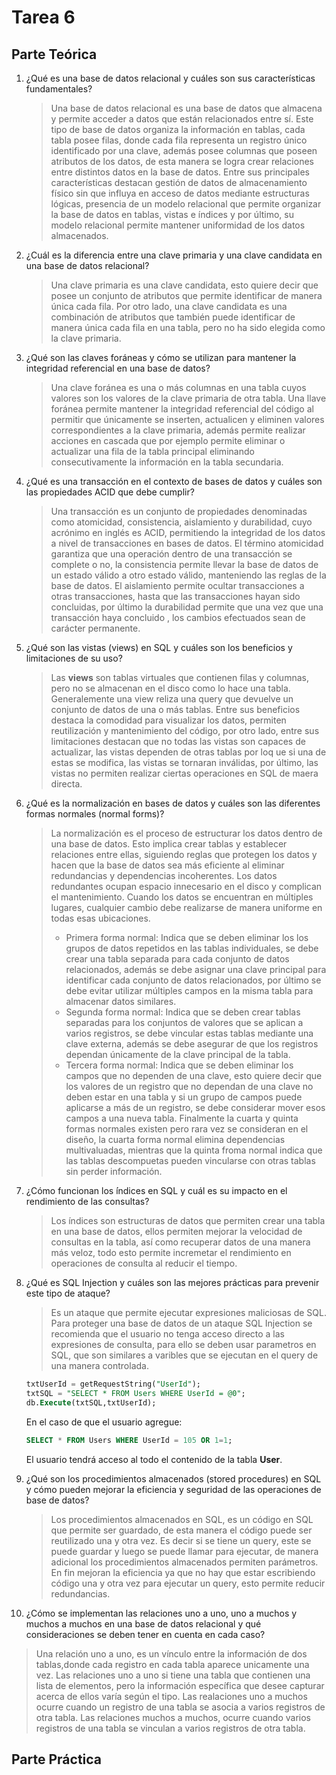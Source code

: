 # Tarea 6


## Parte Teórica


1. ¿Qué es una base de datos relacional y cuáles son sus características fundamentales?

    > Una base de datos relacional es una base de datos que almacena y  permite acceder a datos que están relacionados entre sí. Este tipo de base de datos organiza la información en tablas, cada tabla posee filas, donde cada fila representa un registro único identificado por una clave, además posee columnas que poseen atributos de los datos, de esta manera se logra crear relaciones entre distintos datos en la base de datos. Entre sus principales características destacan gestión de datos de almacenamiento físico sin que influya en acceso de datos mediante estructuras lógicas, presencia de un modelo relacional que permite organizar la base de datos en tablas, vistas e índices y por último, su modelo relacional permite mantener uniformidad de los datos almacenados.


2. ¿Cuál es la diferencia entre una clave primaria y una clave candidata en una base de datos relacional?
   
    > Una clave primaria es una clave candidata, esto quiere decir que posee un conjunto de atributos que permite identificar de manera única cada fila. Por otro lado, una clave candidata es una combinación de atributos que también puede identificar de manera única cada fila en una tabla, pero no ha sido elegida como la clave primaria.


3. ¿Qué son las claves foráneas y cómo se utilizan para mantener la integridad referencial en una base de datos?


    > Una clave foránea es una o más columnas en una tabla cuyos valores son los valores de la clave primaria de otra tabla. Una llave foránea permite mantener la integridad referencial del código al permitir que únicamente se inserten, actualicen y eliminen valores correspondientes a la clave primaria, además permite realizar acciones en cascada que por ejemplo permite eliminar o actualizar una fila de la tabla principal eliminando consecutivamente la información en la tabla secundaria.


4. ¿Qué es una transacción en el contexto de bases de datos y cuáles son las propiedades ACID que debe cumplir?


    > Una transacción es un conjunto de propiedades denominadas como atomicidad, consistencia, aislamiento y durabilidad, cuyo acrónimo en inglés es ACID, permitiendo la integridad de los datos a nivel de transacciones en bases de datos. El término atomicidad garantiza que una operación dentro de una transacción se complete o no, la consistencia permite llevar la base de datos de un estado válido a otro estado válido, manteniendo las reglas de la base de datos. El aislamiento permite ocultar transacciones a otras transacciones, hasta que las transacciones hayan sido concluidas, por último la durabilidad permite que una vez que una transacción haya concluido , los cambios efectuados sean de carácter permanente.


5. ¿Qué son las vistas (views) en SQL y cuáles son los beneficios y limitaciones de su uso?

    > Las **views** son tablas virtuales que contienen filas y columnas, pero no se almacenan en el disco como lo hace una tabla. Generalemente una view reliza una query que devuelve un conjunto de datos de una o más tablas. Entre sus beneficios destaca la comodidad para visualizar los datos, permiten reutilización y mantenimiento del código, por otro lado, entre sus limitaciones destacan que no todas las vistas son capaces de actualizar, las vistas dependen de otras tablas por loq ue si una de estas se modifica, las vistas se tornaran inválidas, por último, las vistas no permiten realizar ciertas operaciones en SQL de maera directa.

6. ¿Qué es la normalización en bases de datos y cuáles son las diferentes formas normales (normal forms)?

    > La normalización es el proceso de estructurar los datos dentro de una base de datos. Esto implica crear tablas y establecer relaciones entre ellas, siguiendo reglas que protegen los datos y hacen que la base de datos sea más eficiente al eliminar redundancias y dependencias incoherentes. Los datos redundantes ocupan espacio innecesario en el disco y complican el mantenimiento. Cuando los datos se encuentran en múltiples lugares, cualquier cambio debe realizarse de manera uniforme en todas esas ubicaciones.
     > + Primera forma normal: Indica que se deben eliminar los  los grupos de datos repetidos en las tablas individuales, se debe crear una tabla separada para cada conjunto de datos relacionados, además se debe asignar una clave principal para identificar cada conjunto de datos relacionados, por último se debe evitar utilizar múltiples campos en la misma tabla para almacenar datos similares.
    > + Segunda forma normal: Indica que se deben crear tablas separadas para los conjuntos de valores que se aplican a varios registros, se debe vincular estas tablas mediante una clave externa, además se debe asegurar de que los registros dependan únicamente de la clave principal de la tabla.
    > + Tercera forma normal: Indica que se deben eliminar los campos que no dependen de una clave, esto quiere decir que los valores de un registro que no dependan de una clave no deben estar en una tabla y si un grupo de campos puede aplicarse a más de un registro, se debe considerar mover esos campos a una nueva tabla.
    > Finalmente la cuarta y quinta formas normales existen pero rara vez se consideran en el diseño, la cuarta forma normal elimina dependencias multivaluadas, mientras que la quinta froma normal indica que las tablas descompuetas pueden vincularse con otras tablas sin perder información.

7. ¿Cómo funcionan los ́índices en SQL y cuál es su impacto en el rendimiento de las consultas?

    > Los índices son estructuras de datos que permiten crear una tabla en una base de datos, ellos permiten mejorar la velocidad de consultas en la tabla, así como recuperar datos de una manera más veloz, todo esto permite incremetar el rendimiento en operaciones de consulta al reducir el tiempo.

8. ¿Qué es SQL Injection y cuáles son las mejores prácticas para prevenir este tipo de ataque?

    > Es un ataque que permite ejecutar expresiones maliciosas de SQL. Para proteger una base de datos de un ataque SQL Injection se recomienda que el usuario no tenga acceso directo a las expresiones de consulta, para ello se deben usar parametros en SQL, que son similares a varibles que se ejecutan en el query de una manera controlada.
    ```SQL
    txtUserId = getRequestString("UserId");
    txtSQL = "SELECT * FROM Users WHERE UserId = @0";
    db.Execute(txtSQL,txtUserId);
    ```
    En el caso de que el usuario agregue:
    ```SQL
    SELECT * FROM Users WHERE UserId = 105 OR 1=1;
    ```
    El usuario tendrá acceso al todo el contenido de la tabla **User**.

9. ¿Qué son los procedimientos almacenados (stored procedures) en SQL y cómo pueden mejorar la eficiencia y seguridad de las operaciones de base de datos?

    > Los procedimientos almacenados en SQL, es un código en SQL que permite ser guardado, de esta manera el código puede ser reutilizado una y otra vez. Es decir si se tiene un query, este se puede guardar y luego se puede llamar para ejecutar, de manera adicional los procedimientos almacenados permiten parámetros. En fin mejoran la eficiencia ya que no hay que estar escribiendo código una y otra vez para ejecutar un query, esto permite reducir redundancias.


10. ¿Cómo se implementan las relaciones uno a uno, uno a muchos y muchos a muchos en una base de datos relacional y qué consideraciones se deben tener en cuenta en cada caso?

> Una relación uno a uno, es un vínculo entre la información de dos tablas,donde cada registro en cada tabla aparece unicamente una vez. Las relaciones uno a uno si tiene una tabla que contienen una lista de elementos, pero la información específica que desee capturar acerca de ellos varía según el tipo. Las realaciones uno a muchos ocurre cuando un registro de una tabla se asocia a varios registros de otra tabla. Las relaciones muchos a muchos, ocurre cuando varios registros de una tabla se vinculan a varios registros de otra tabla.


## Parte Práctica